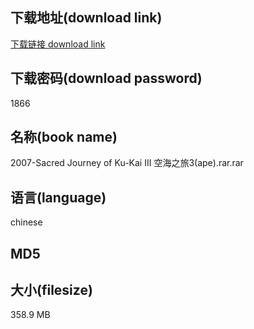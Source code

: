 ## 下载地址(download link)
[下载链接 download link](https://tutu365.netlify.app/?s=2007-Sacred+Journey+of+Ku-Kai+III++%E7%A9%BA%E6%B5%B7%E4%B9%8B%E6%97%853%28ape%29.rar)

## 下载密码(download password)
1866

## 名称(book name)
2007-Sacred Journey of Ku-Kai III  空海之旅3(ape).rar.rar

## 语言(language)
chinese

## MD5


## 大小(filesize)
358.9 MB
